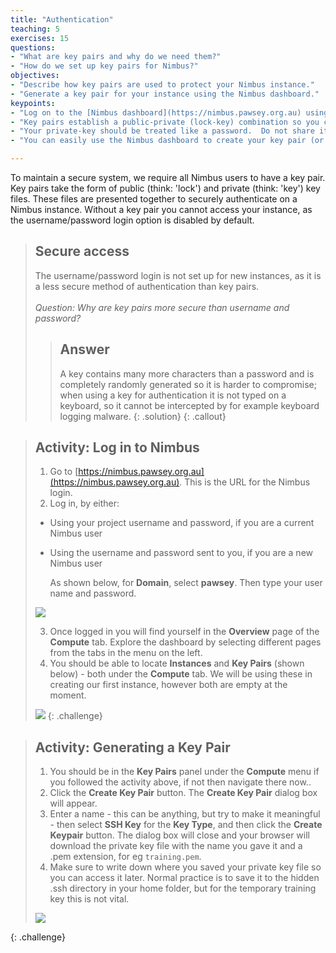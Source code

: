 ```yaml
---
title: "Authentication"
teaching: 5
exercises: 15
questions:
- "What are key pairs and why do we need them?"
- "How do we set up key pairs for Nimbus?"
objectives:
- "Describe how key pairs are used to protect your Nimbus instance."
- "Generate a key pair for your instance using the Nimbus dashboard."
keypoints:
- "Log on to the [Nimbus dashboard](https://nimbus.pawsey.org.au) using your project username and password."
- "Key pairs establish a public-private (lock-key) combination so you can securely access your Nimbus instance."
- "Your private-key should be treated like a password.  Do not share it with anyone, or lose it."
- "You can easily use the Nimbus dashboard to create your key pair (or import an existing key pair)."

---
```


To maintain a secure system, we require all Nimbus users to have a key pair. Key pairs take the form of public (think: 'lock') and private (think: 'key') key files.  These files are presented together to securely authenticate on a Nimbus instance. Without a key pair you cannot access your instance, as the username/password login option is disabled by default.

> ## Secure access
> The username/password login is not set up for new instances, as it is a less secure method of authentication than key pairs.
><br><br>
>*Question: Why are key pairs more secure than username and password?*
> > ## Answer
> > A key contains many more characters than a password and is completely randomly generated so it is harder to compromise; when using a key for authentication it is not typed on a keyboard, so it cannot be intercepted by for example keyboard logging malware.
> {: .solution}
{: .callout}

> ## Activity: Log in to Nimbus
>
> 1.	Go to [https://nimbus.pawsey.org.au](https://nimbus.pawsey.org.au). This is the URL for the Nimbus login.
> 2.	Log in, by either:
> * Using your project username and password, if you are a current Nimbus user
> * Using the username and password sent to you, if you are a new Nimbus user
>
>     As shown below, for **Domain**, select **pawsey**. Then type your user name and password.
>
> <kbd><img src="{{ page.root }}/fig/nimbus_login_screen.png" /></kbd>
>
> 3.  Once logged in you will find yourself in the **Overview** page of the **Compute** tab. Explore the dashboard by selecting different pages from the tabs in the menu on the left.
> 4.  You should be able to locate **Instances** and **Key Pairs** (shown below) - both under the **Compute** tab. We will be using these in creating our first instance, however both are empty at the moment.
>
> <kbd><img src="{{ page.root }}/fig/Nimbus_key_pairs_export.png" /></kbd>
{: .challenge}


> ## Activity: Generating a Key Pair
>  1. You should be in the **Key Pairs** panel under the **Compute** menu if you followed the activity above, if not then navigate there now..  
>  2. Click the **Create Key Pair** button. The **Create Key Pair** dialog box will appear.
>  3. Enter a name - this can be anything, but try to make it meaningful - then select  **SSH Key** for the **Key Type**, and then click the **Create Keypair** button.  The dialog box will close and your browser will download the private key file with the name you gave it and a .pem extension, for eg `training.pem`.
>  4. Make sure to write down where you saved your private key file so you can access it later. Normal practice is to save it to the hidden .ssh directory in your home folder, but for the temporary training key this is not vital.
>
> <kbd><img src="{{ page.root }}/fig/Nimbus_Create_Key_Pairs_new.png" /></kbd>
>
{: .challenge}

